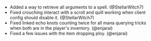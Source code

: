 - Added a way to retrieve all arguments to a spell. (@StellarWitch7)
- Fixed crouching interact with a scroll and quill working when client config should disable it. (@StellarWitch7)
- Fixed linked echo knots counting twice for all mana querying tricks when both are in the player's inventory. (@enjarai)
- Fixed a few issues with the item dropping ploy. (@enjarai)
